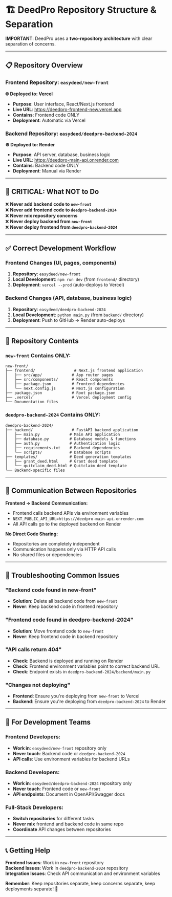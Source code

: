 # 🏗️ DeedPro Repository Structure & Separation

**IMPORTANT**: DeedPro uses a **two-repository architecture** with clear separation of concerns.

---

## 📋 **Repository Overview**

### **Frontend Repository: `easydeed/new-front`** 
**🌐 Deployed to: Vercel**
- **Purpose**: User interface, React/Next.js frontend
- **Live URL**: https://deedpro-frontend-new.vercel.app
- **Contains**: Frontend code ONLY
- **Deployment**: Automatic via Vercel

### **Backend Repository: `easydeed/deedpro-backend-2024`**
**⚙️ Deployed to: Render** 
- **Purpose**: API server, database, business logic
- **Live URL**: https://deedpro-main-api.onrender.com
- **Contains**: Backend code ONLY  
- **Deployment**: Manual via Render

---

## 🚫 **CRITICAL: What NOT to Do**

❌ **Never add backend code to `new-front`**  
❌ **Never add frontend code to `deedpro-backend-2024`**  
❌ **Never mix repository concerns**  
❌ **Never deploy backend from `new-front`**  
❌ **Never deploy frontend from `deedpro-backend-2024`**  

---

## ✅ **Correct Development Workflow**

### **Frontend Changes (UI, pages, components)**
1. **Repository**: `easydeed/new-front`
2. **Local Development**: `npm run dev` (from `frontend/` directory)
3. **Deployment**: `vercel --prod` (auto-deploys to Vercel)

### **Backend Changes (API, database, business logic)**
1. **Repository**: `easydeed/deedpro-backend-2024`  
2. **Local Development**: `python main.py` (from `backend/` directory)
3. **Deployment**: Push to GitHub → Render auto-deploys

---

## 📁 **Repository Contents**

### **`new-front` Contains ONLY:**
```
new-front/
├── frontend/                 # Next.js frontend application
│   ├── src/app/             # App router pages
│   ├── src/components/      # React components  
│   ├── package.json         # Frontend dependencies
│   └── next.config.js       # Next.js configuration
├── package.json             # Root package.json
├── .vercel/                 # Vercel deployment config
└── Documentation files
```

### **`deedpro-backend-2024` Contains ONLY:**
```
deedpro-backend-2024/
├── backend/                 # FastAPI backend application
│   ├── main.py             # Main API application
│   ├── database.py         # Database models & functions
│   ├── auth.py             # Authentication logic
│   ├── requirements.txt    # Backend dependencies
│   └── scripts/            # Database scripts
├── templates/              # Deed generation templates
│   ├── grant_deed.html     # Grant deed template
│   └── quitclaim_deed.html # Quitclaim deed template
└── Backend-specific files
```

---

## 🔄 **Communication Between Repositories**

**Frontend → Backend Communication:**
- Frontend calls backend APIs via environment variables
- `NEXT_PUBLIC_API_URL=https://deedpro-main-api.onrender.com`
- All API calls go to the deployed backend on Render

**No Direct Code Sharing:**
- Repositories are completely independent
- Communication happens only via HTTP API calls
- No shared files or dependencies

---

## 🚨 **Troubleshooting Common Issues**

### **"Backend code found in new-front"**
- **Solution**: Delete all backend code from `new-front`
- **Never**: Keep backend code in frontend repository

### **"Frontend code found in deedpro-backend-2024"**  
- **Solution**: Move frontend code to `new-front`
- **Never**: Keep frontend code in backend repository

### **"API calls return 404"**
- **Check**: Backend is deployed and running on Render
- **Check**: Frontend environment variables point to correct backend URL
- **Check**: Endpoint exists in `deedpro-backend-2024/backend/main.py`

### **"Changes not deploying"**
- **Frontend**: Ensure you're deploying from `new-front` to Vercel
- **Backend**: Ensure you're deploying from `deedpro-backend-2024` to Render

---

## 👥 **For Development Teams**

### **Frontend Developers:**
- **Work in**: `easydeed/new-front` repository only
- **Never touch**: Backend code or `deedpro-backend-2024`
- **API calls**: Use environment variables for backend URLs

### **Backend Developers:**  
- **Work in**: `easydeed/deedpro-backend-2024` repository only
- **Never touch**: Frontend code or `new-front`
- **API endpoints**: Document in OpenAPI/Swagger docs

### **Full-Stack Developers:**
- **Switch repositories** for different tasks
- **Never mix** frontend and backend code in same repo
- **Coordinate** API changes between repositories

---

## 📞 **Getting Help**

**Frontend Issues**: Work in `new-front` repository  
**Backend Issues**: Work in `deedpro-backend-2024` repository  
**Integration Issues**: Check API communication and environment variables

**Remember**: Keep repositories separate, keep concerns separate, keep deployments separate! 🎯 